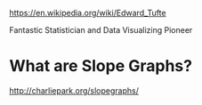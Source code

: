 https://en.wikipedia.org/wiki/Edward_Tufte

Fantastic Statistician and Data Visualizing Pioneer

# What are Slope Graphs?
http://charliepark.org/slopegraphs/
